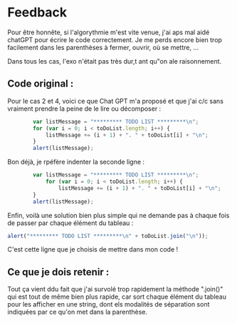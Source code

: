 # Feedback

Pour être honnête, si l'algorythmie m'est vite venue, j'ai aps mal aidé chatGPT pour écrire le code correctement. Je me perds encore bien trop facilement dans les parenthèses à fermer, ouvrir, où se mettre, ...

Dans tous les cas, l'exo n'était pas très dur,t ant qu"on ale raisonnement.

## Code original :

Pour le cas 2 et 4, voici ce que Chat GPT m'a proposé et que j'ai c/c sans vraiment prendre la peine de le lire ou décomposer :  

```javascript
        var listMessage = "********* TODO LIST *********\n";
        for (var i = 0; i < toDoList.length; i++) {
            listMessage += (i + 1) + ". " + toDoList[i] + "\n";
        }
        alert(listMessage);
```

Bon déjà, je rpéfère indenter la seconde ligne :

```javascript
        var listMessage = "********* TODO LIST *********\n";
            for (var i = 0; i < toDoList.length; i++) {
                listMessage += (i + 1) + ". " + toDoList[i] + "\n";
        }
        alert(listMessage);
```

Enfin, voilà une solution bien plus simple qui ne demande pas à chaque fois de passer par chaque élément du tableau :

```javascript
alert("********* TODO LIST *********\n" + toDoList.join("\n"));
```

C'est cette ligne que je choisis de mettre dans mon code !

## Ce que je dois retenir :

Tout ça vient ddu fait que j'ai survolé trop rapidement la méthode ".join()" qui est tout de même bien plus rapide, car sort chaque élément du tableau pour les afficher en une string, dont els modalités de séparation sont indiquées par ce qu'on met dans la parenthèse.  

